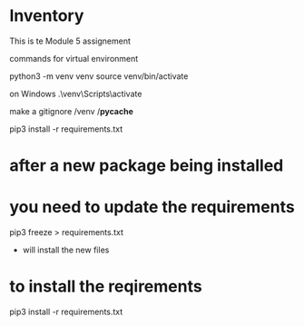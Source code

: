 # Inventory
This is te Module 5 assignement

commands for virtual environment

python3 -m venv venv
source venv/bin/activate

on Windows
.\venv\Scripts\activate

make a gitignore
/venv
/__pycache__

pip3 install -r requirements.txt

# after a new package being installed 
# you need to update the requirements
pip3 freeze > requirements.txt
- will install the new files

# to install the reqirements
pip3 install -r requirements.txt